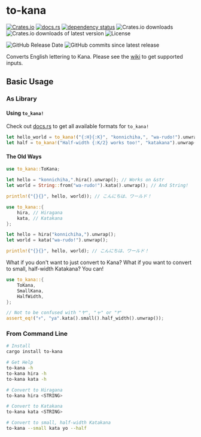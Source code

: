 # to-kana
[![Crates.io](https://img.shields.io/crates/v/to-kana)](https://crates.io/crates/to-kana)
[![docs.rs](https://docs.rs/to-kana/badge.svg)](https://docs.rs/to-kana/)
[![dependency status](https://deps.rs/repo/github/spenserblack/to-kana-rs/status.svg)](https://deps.rs/repo/github/spenserblack/to-kana-rs)
![Crates.io downloads](https://img.shields.io/crates/d/to-kana)
![Crates.io downloads of latest version](https://img.shields.io/crates/dv/to-kana)
![License](https://img.shields.io/crates/l/to-kana)


![GitHub Release Date](https://img.shields.io/github/release-date/spenserblack/to-kana-rs)
![GitHub commits since latest release](https://img.shields.io/github/commits-since/spenserblack/to-kana-rs/latest)

Converts English lettering to Kana.
Please see the [wiki](https://github.com/spenserblack/to-kana-rs/wiki) to get supported inputs.

## Basic Usage
### As Library
#### Using `to_kana!`
Check out [docs.rs](https://docs.rs/to-kana/) to get all available formats for `to_kana!`
```rust
let hello_world = to_kana!("{:H}{:K}", "konnichiha,", "wa-rudo!").unwrap();
let half = to_kana!("Half-width {:K/2} works too!", "katakana").unwrap();
```

#### The Old Ways
```rust
use to_kana::ToKana;

let hello = "konnichiha,".hira().unwrap(); // Works on &str
let world = String::from("wa-rudo!").kata().unwrap(); // And String!

println!("{}{}", hello, world)); // こんにちは、ワールド！
```
```rust
use to_kana::{
    hira, // Hiragana
    kata, // Katakana
};

let hello = hira("konnichiha,").unwrap();
let world = kata("wa-rudo!").unwrap();

println!("{}{}", hello, world); // こんにちは、ワールド！
```

What if you don't want to just convert to Kana? What if you want to convert to small, half-width Katakana? You can!
```rust
use to_kana::{
    ToKana,
    SmallKana,
    HalfWidth,
};

// Not to be confused with "ヤ", "ャ" or "ﾔ"
assert_eq!("ｬ", "ya".kata().small().half_width().unwrap());
```

### From Command Line
```bash
# Install
cargo install to-kana

# Get Help
to-kana -h
to-kana hira -h
to-kana kata -h

# Convert to Hiragana
to-kana hira <STRING>

# Convert to Katakana
to-kana kata <STRING>

# Convert to small, half-width Katakana
to-kana --small kata yo --half
```
